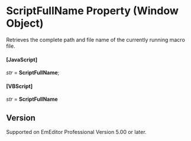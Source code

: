 # ScriptFullName Property (Window Object)

Retrieves the complete path and file name of the currently running macro file.

#### \[JavaScript\]

_str_ = **ScriptFullName**;

#### \[VBScript\]

_str_ = **ScriptFullName**

## Version

Supported on EmEditor Professional Version 5.00 or later.
